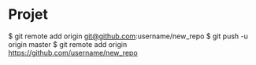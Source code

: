 # Projet
$ git remote add origin git@github.com:username/new_repo
$ git push -u origin master
$ git remote add origin https://github.com/username/new_repo
